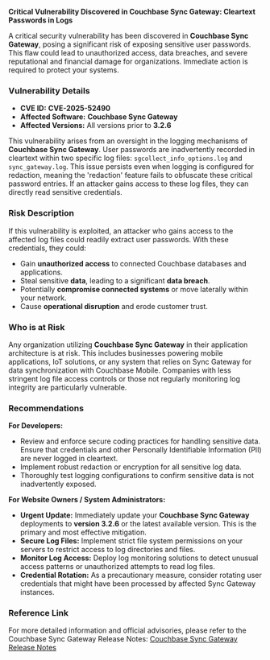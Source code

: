 **Critical Vulnerability Discovered in Couchbase Sync Gateway: Cleartext Passwords in Logs**

A critical security vulnerability has been discovered in **Couchbase Sync Gateway**, posing a significant risk of exposing sensitive user passwords. This flaw could lead to unauthorized access, data breaches, and severe reputational and financial damage for organizations. Immediate action is required to protect your systems.

### Vulnerability Details

*   **CVE ID:** **CVE-2025-52490**
*   **Affected Software:** **Couchbase Sync Gateway**
*   **Affected Versions:** All versions prior to **3.2.6**

This vulnerability arises from an oversight in the logging mechanisms of **Couchbase Sync Gateway**. User passwords are inadvertently recorded in cleartext within two specific log files: `sgcollect_info_options.log` and `sync_gateway.log`. This issue persists even when logging is configured for redaction, meaning the 'redaction' feature fails to obfuscate these critical password entries. If an attacker gains access to these log files, they can directly read sensitive credentials.

### Risk Description

If this vulnerability is exploited, an attacker who gains access to the affected log files could readily extract user passwords. With these credentials, they could:

*   Gain **unauthorized access** to connected Couchbase databases and applications.
*   Steal sensitive **data**, leading to a significant **data breach**.
*   Potentially **compromise connected systems** or move laterally within your network.
*   Cause **operational disruption** and erode customer trust.

### Who is at Risk

Any organization utilizing **Couchbase Sync Gateway** in their application architecture is at risk. This includes businesses powering mobile applications, IoT solutions, or any system that relies on Sync Gateway for data synchronization with Couchbase Mobile. Companies with less stringent log file access controls or those not regularly monitoring log integrity are particularly vulnerable.

### Recommendations

**For Developers:**

*   Review and enforce secure coding practices for handling sensitive data. Ensure that credentials and other Personally Identifiable Information (PII) are never logged in cleartext.
*   Implement robust redaction or encryption for all sensitive log data.
*   Thoroughly test logging configurations to confirm sensitive data is not inadvertently exposed.

**For Website Owners / System Administrators:**

*   **Urgent Update:** Immediately update your **Couchbase Sync Gateway** deployments to **version 3.2.6** or the latest available version. This is the primary and most effective mitigation.
*   **Secure Log Files:** Implement strict file system permissions on your servers to restrict access to log directories and files.
*   **Monitor Log Access:** Deploy log monitoring solutions to detect unusual access patterns or unauthorized attempts to read log files.
*   **Credential Rotation:** As a precautionary measure, consider rotating user credentials that might have been processed by affected Sync Gateway instances.

### Reference Link

For more detailed information and official advisories, please refer to the Couchbase Sync Gateway Release Notes:
[Couchbase Sync Gateway Release Notes](https://docs.couchbase.com/server/current/release-notes/relnotes.html)
